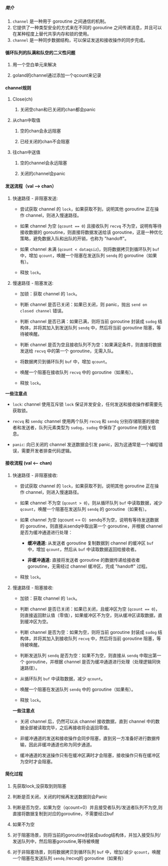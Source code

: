##### 简介

1. `channel` 是一种用于 goroutine 之间通信的机制。
2. 它提供了一种类型安全的方式来在不同的 goroutine 之间传递消息，并且可以在某种程度上替代共享内存和锁的使用。
3. `channel` 是一种同步数据结构，可以保证发送和接收操作的同步完成。

#### 循环队列的队满和队空的二义性问题
    
1. 用一个空白单元来解决
	
2. goland的channel通过添加一个qcount来记录
        
#### channel规则
    
1. Close(ch)
	
	1. 关闭空chan和已关闭的chan都会panic
		
2. 从chan中取值
	
	1. 空的chan会永远阻塞
		
	2. 已经关闭的chan不会阻塞
		
3. 往chan中送值
	
	1. 空的channel会永远阻塞
		
	2. 关闭的channel会panic
            
#### 发送流程（val --> chan）
    
1. 快速路径 - 非阻塞发送:
	
	- 尝试获取 channel 的 `lock`，如果获取不到，说明其他 goroutine 正在操作 channel，则进入慢速路径。
		
	- 如果 channel 为空 (`qcount == 0`) 且接收队列 `recvq` 不为空，说明有等待接收数据的 goroutine，则直接将数据发送给该 goroutine，这是一种优化策略，避免数据入队和出队的开销，也称为 "handoff"。
		
	- 如果 channel 未满 (`qcount < dataqsiz`)，则将数据拷贝到循环队列 `buf` 中，增加 `qcount`，唤醒一个阻塞在发送队列 `sendq` 的 goroutine（如果有）。
		
	- 释放 `lock`。
		
2. 慢速路径 - 阻塞发送:
	
	- 加锁：获取 channel 的 `lock`。
		
	- 判断 channel 是否已关闭：如果已关闭，则 panic，抛出 `send on closed channel` 错误。
		
	- 判断 channel 是否已满：如果已满，则将当前 goroutine 封装成 `sudog` 结构体，并将其加入到发送队列 `sendq` 中，然后将当前 goroutine 阻塞，等待被唤醒。
		
	- 判断 channel 是否为空且接收队列不为空：如果满足条件，则直接将数据发送给 `recvq` 中的第一个 goroutine，无需入队。
		
	- 将数据拷贝到循环队列 `buf` 中，增加 `qcount`。
		
	- 唤醒一个阻塞在接收队列 `recvq` 中的 goroutine（如果有）。
		
	- 释放 `lock`。
		

**一些注意点**

- `lock`: channel 使用互斥锁 `lock` 保证并发安全，任何发送和接收操作都需要先获取锁。
	
- `recvq` 和 `sendq`: channel 使用两个队列 `recvq` 和 `sendq` 分别存储阻塞的接收者和发送者，队列元素类型为 `sudog`，`sudog` 中保存了 goroutine 的相关信息。
	
- `panic`: 向已关闭的 channel 发送数据会引发 panic，因为这通常是一个编程错误，需要开发者排查代码逻辑。
	
	 
#### 接收流程 (val <-- chan)
    
1. 快速路径 - 非阻塞接收:
	
	- 尝试获取 channel 的 `lock`，如果获取不到，说明其他 goroutine 正在操作 channel，则进入慢速路径。
		
	- 如果 channel 不为空 (`qcount > 0`)，则从循环队列 `buf` 中读取数据，减少 `qcount`，唤醒一个阻塞在发送队列 `sendq` 的 goroutine（如果有）。
		
	- 如果 channel 为空 (qcount == 0）sendq不为空，说明有等待发送数据的 goroutine，则直接从sendq中取出第一个 goroutine，并根据 channel 是否为缓冲通道进行处理：
		
		- **缓冲通道:** 从发送者 goroutine 复制数据到 channel 的缓冲区 `buf` 中，增加 `qcount`，然后从 `buf` 中读取数据返回给接收者。
			
		- **非缓冲通道:** 直接将发送者 goroutine 的数据传递给接收者 goroutine，无需经过 channel 缓冲区，完成 "handoff" 过程。
			
	- 释放 `lock`。
		
2. 慢速路径 - 阻塞接收:
	
	- 加锁：获取 channel 的 `lock`。
		
	- 判断 channel 是否已关闭：如果已关闭，且缓冲区为空 (`qcount == 0`)，则直接返回默认值（零值），如果缓冲区不为空，则从缓冲区读取数据，直到缓冲区为空。
		
	- 判断 channel 是否为空：如果为空，则将当前 goroutine 封装成 `sudog` 结构体，并将其加入到接收队列 `recvq` 中，然后将当前 goroutine 阻塞，等待被唤醒。
		
	- 判断发送队列 `sendq` 是否为空：如果不为空，则直接从 `sendq` 中取出第一个 goroutine，并根据 channel 是否为缓冲通道进行处理（处理逻辑同快速路径）。
		
	- 从循环队列 `buf` 中读取数据，减少 `qcount`。
		
	- 唤醒一个阻塞在发送队列 `sendq` 中的 goroutine（如果有）。
		
	- 释放 `lock`。
		
	
	**一些注意点**
	
	- 关闭 channel 后，仍然可以从 channel 接收数据，直到 channel 中的数据全部被读取完毕，之后再接收将会返回零值。
		
	- 非缓冲通道的发送和接收操作会同步阻塞，直到另一方准备好进行数据传输，因此非缓冲通道也称为同步通道。
		
	- 缓冲通道的发送操作只有在缓冲区满时才会阻塞，接收操作只有在缓冲区为空时才会阻塞。


#### 简化过程
        
1. 先获取lock,没获取到则阻塞

2. 判断是否关闭，关闭的时候再发送数据则会Panic

3. 判断是否为空，如果为空（qcount=0）并且接受者队列/发送者队列不为空,则直接将数据复制到对应的goroutine，不需要经过buf

4. 如果不为空

5. 对于阻塞场景，则将当前的goroutine封装成sudog结构体，并加入接受队列/发送队列中，然后阻塞goroutine,等待被唤醒
	
2. 对于非阻塞场景，则将数据拷贝到循环队列 `buf` 中，增加/减少 `qcount`，唤醒一个阻塞在发送队列 `sendq` /recvq的 goroutine（如果有）
